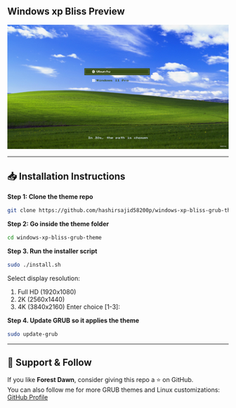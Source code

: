 ## Windows xp Bliss Preview

![Windows xp Bliss](preview.jpg)

---

## 📥 Installation Instructions
**Step 1: Clone the theme repo**
```bash
git clone https://github.com/hashirsajid58200p/windows-xp-bliss-grub-theme.git
```
**Step 2: Go inside the theme folder**
```bash
cd windows-xp-bliss-grub-theme
```
**Step 3. Run the installer script**
```bash
sudo ./install.sh
```
Select display resolution:
1) Full HD (1920x1080)
2) 2K (2560x1440)
3) 4K (3840x2160)
Enter choice [1-3]:
 
**Step 4. Update GRUB so it applies the theme**
```bash
sudo update-grub
```

---

## 💖 Support & Follow
If you like **Forest Dawn**, consider giving this repo a ⭐ on GitHub.  
You can also follow me for more GRUB themes and Linux customizations:  
[GitHub Profile](https://github.com/hashirsajid58200p)
